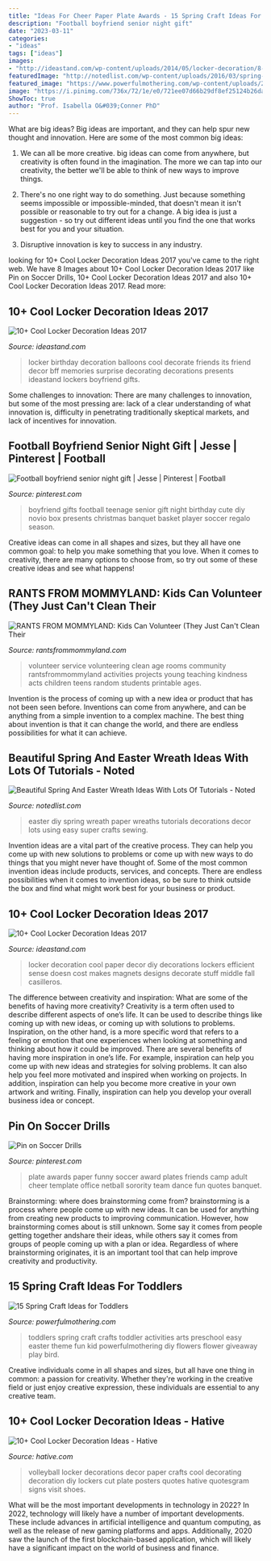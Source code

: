 ```yaml
---
title: "Ideas For Cheer Paper Plate Awards - 15 Spring Craft Ideas For Toddlers"
description: "Football boyfriend senior night gift"
date: "2023-03-11"
categories:
- "ideas"
tags: ["ideas"]
images:
- "http://ideastand.com/wp-content/uploads/2014/05/locker-decoration/8-balloons-and-post-its-in-locker.jpg"
featuredImage: "http://notedlist.com/wp-content/uploads/2016/03/spring-easter-wreath/2-spring-easter-wreath.jpg"
featured_image: "https://www.powerfulmothering.com/wp-content/uploads/2015/03/15-Spring-Craft-Ideas-for-Toddlers-2.jpg"
image: "https://i.pinimg.com/736x/72/1e/e0/721ee07d66b29df8ef25124b26da9719--sorority-awards-paper-plate-awards.jpg"
ShowToc: true
author: "Prof. Isabella O&#039;Conner PhD"
---
```



What are big ideas?
Big ideas are important, and they can help spur new thought and innovation. Here are some of the most common big ideas:
1. We can all be more creative. big ideas can come from anywhere, but creativity is often found in the imagination. The more we can tap into our creativity, the better we'll be able to think of new ways to improve things.

2. There's no one right way to do something. Just because something seems impossible or impossible-minded, that doesn't mean it isn't possible or reasonable to try out for a change. A big idea is just a suggestion - so try out different ideas until you find the one that works best for you and your situation.

3. Disruptive innovation is key to success in any industry.

	

		
looking for 10+ Cool Locker Decoration Ideas 2017 you've came to the right web. We have 8 Images about 10+ Cool Locker Decoration Ideas 2017 like Pin on Soccer Drills, 10+ Cool Locker Decoration Ideas 2017 and also 10+ Cool Locker Decoration Ideas 2017. Read more:
		
    
## 10+ Cool Locker Decoration Ideas 2017

<img loading=lazy src="http://ideastand.com/wp-content/uploads/2014/05/locker-decoration/8-balloons-and-post-its-in-locker.jpg" onerror="this.onerror=null;this.src='https://tse2.mm.bing.net/th?id=OIP.ZvrPxVLy7oME8GrAjMqYKQHaJ4&amp;pid=15.1';" alt="10+ Cool Locker Decoration Ideas 2017">

_Source: ideastand.com_

>locker birthday decoration balloons cool decorate friends its friend decor bff memories surprise decorating decorations presents ideastand lockers boyfriend gifts. 

	

Some challenges to innovation:
There are many challenges to innovation, but some of the most pressing are: lack of a clear understanding of what innovation is, difficulty in penetrating traditionally skeptical markets, and lack of incentives for innovation.

    
## Football Boyfriend Senior Night Gift | Jesse | Pinterest | Football

<img loading=lazy src="https://s-media-cache-ak0.pinimg.com/originals/e7/fd/15/e7fd15269040ce98afab45bcf3cf52bf.jpg" onerror="this.onerror=null;this.src='https://tse4.mm.bing.net/th?id=OIP.152RdzrdPc9TC-qUNWTBQgHaJ4&amp;pid=15.1';" alt="Football boyfriend senior night gift | Jesse | Pinterest | Football">

_Source: pinterest.com_

>boyfriend gifts football teenage senior gift night birthday cute diy novio box presents christmas banquet basket player soccer regalo season. 

	

Creative ideas can come in all shapes and sizes, but they all have one common goal: to help you make something that you love. When it comes to creativity, there are many options to choose from, so try out some of these creative ideas and see what happens!

    
## RANTS FROM MOMMYLAND: Kids Can Volunteer (They Just Can&#039;t Clean Their

<img loading=lazy src="http://3.bp.blogspot.com/-5Z9kMnSK0I4/UKq8QtJmGnI/AAAAAAAAEc8/AvA-YYolSHc/s1600/volunteer+by+age+group.jpg" onerror="this.onerror=null;this.src='https://tse1.mm.bing.net/th?id=OIP.1q0YKcE7MQu6Q45CQi7nPwHaDM&amp;pid=15.1';" alt="RANTS FROM MOMMYLAND: Kids Can Volunteer (They Just Can&#039;t Clean Their">

_Source: rantsfrommommyland.com_

>volunteer service volunteering clean age rooms community rantsfrommommyland activities projects young teaching kindness acts children teens random students printable ages. 

	

Invention is the process of coming up with a new idea or product that has not been seen before. Inventions can come from anywhere, and can be anything from a simple invention to a complex machine. The best thing about invention is that it can change the world, and there are endless possibilities for what it can achieve.

    
## Beautiful Spring And Easter Wreath Ideas With Lots Of Tutorials - Noted

<img loading=lazy src="http://notedlist.com/wp-content/uploads/2016/03/spring-easter-wreath/2-spring-easter-wreath.jpg" onerror="this.onerror=null;this.src='https://tse4.mm.bing.net/th?id=OIP.igAJxaqEU4MuB3zGwLqpuwHaLG&amp;pid=15.1';" alt="Beautiful Spring And Easter Wreath Ideas With Lots Of Tutorials - Noted">

_Source: notedlist.com_

>easter diy spring wreath paper wreaths tutorials decorations decor lots using easy super crafts sewing. 

	

Invention ideas are a vital part of the creative process. They can help you come up with new solutions to problems or come up with new ways to do things that you might never have thought of. Some of the most common invention ideas include products, services, and concepts. There are endless possibilities when it comes to invention ideas, so be sure to think outside the box and find what might work best for your business or product.

    
## 10+ Cool Locker Decoration Ideas 2017

<img loading=lazy src="http://ideastand.com/wp-content/uploads/2014/05/locker-decoration/4-contact-paper-locker-decoration.jpg" onerror="this.onerror=null;this.src='https://tse3.mm.bing.net/th?id=OIP.OKAdD3z3iR9AekLOzqiHPQHaJ6&amp;pid=15.1';" alt="10+ Cool Locker Decoration Ideas 2017">

_Source: ideastand.com_

>locker decoration cool paper decor diy decorations lockers efficient sense doesn cost makes magnets designs decorate stuff middle fall casilleros. 

	

The difference between creativity and inspiration: What are some of the benefits of having more creativity?
Creativity is a term often used to describe different aspects of one’s life. It can be used to describe things like coming up with new ideas, or coming up with solutions to problems. Inspiration, on the other hand, is a more specific word that refers to a feeling or emotion that one experiences when looking at something and thinking about how it could be improved.
There are several benefits of having more inspiration in one’s life. For example, inspiration can help you come up with new ideas and strategies for solving problems. It can also help you feel more motivated and inspired when working on projects. In addition, inspiration can help you become more creative in your own artwork and writing. Finally, inspiration can help you develop your overall business idea or concept.

    
## Pin On Soccer Drills

<img loading=lazy src="https://i.pinimg.com/736x/72/1e/e0/721ee07d66b29df8ef25124b26da9719--sorority-awards-paper-plate-awards.jpg" onerror="this.onerror=null;this.src='https://tse3.mm.bing.net/th?id=OIP.se86Db0Y_0sayboB6cYa4wHaFj&amp;pid=15.1';" alt="Pin on Soccer Drills">

_Source: pinterest.com_

>plate awards paper funny soccer award plates friends camp adult cheer template office netball sorority team dance fun quotes banquet. 

	

Brainstorming: where does brainstorming come from?
brainstorming is a process where people come up with new ideas. It can be used for anything from creating new products to improving communication. However, how brainstorming comes about is still unknown. Some say it comes from people getting together andshare their ideas, while others say it comes from groups of people coming up with a plan or idea. Regardless of where brainstorming originates, it is an important tool that can help improve creativity and productivity.

    
## 15 Spring Craft Ideas For Toddlers

<img loading=lazy src="https://www.powerfulmothering.com/wp-content/uploads/2015/03/15-Spring-Craft-Ideas-for-Toddlers-2.jpg" onerror="this.onerror=null;this.src='https://tse1.mm.bing.net/th?id=OIP.0y_zBzMza0lX4mR_XirVpAHaKl&amp;pid=15.1';" alt="15 Spring Craft Ideas for Toddlers">

_Source: powerfulmothering.com_

>toddlers spring craft crafts toddler activities arts preschool easy easter theme fun kid powerfulmothering diy flowers flower giveaway play bird. 

	

Creative individuals come in all shapes and sizes, but all have one thing in common: a passion for creativity. Whether they're working in the creative field or just enjoy creative expression, these individuals are essential to any creative team.

    
## 10+ Cool Locker Decoration Ideas - Hative

<img loading=lazy src="https://hative.com/wp-content/uploads/2014/05/locker-decoration/11-volleyball-paper-plate.jpg" onerror="this.onerror=null;this.src='https://tse3.mm.bing.net/th?id=OIP.eI4xj-5LXGFXkkrms-jhvAHaNK&amp;pid=15.1';" alt="10+ Cool Locker Decoration Ideas - Hative">

_Source: hative.com_

>volleyball locker decorations decor paper crafts cool decorating decoration diy lockers cut plate posters quotes hative quotesgram signs visit shoes. 

	

What will be the most important developments in technology in 2022?
In 2022, technology will likely have a number of important developments. These include advances in artificial intelligence and quantum computing, as well as the release of new gaming platforms and apps. Additionally, 2020 saw the launch of the first blockchain-based application, which will likely have a significant impact on the world of business and finance.

